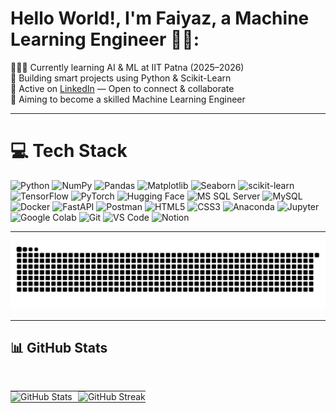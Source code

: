 # **Hello World!, I'm Faiyaz, a Machine Learning Engineer** 👋🏼:

👨🏼‍🎓 Currently learning AI & ML at IIT Patna (2025–2026) <br> 🧠 Building smart projects using Python & Scikit-Learn <br> 🤝 Active on [LinkedIn](https://www.linkedin.com/in/md-faiyaz-khan-ml) — Open to connect & collaborate <br> 🚀 Aiming to become a skilled Machine Learning Engineer

---

<h1 align="left">💻 Tech Stack</h1>

![Python](https://img.shields.io/badge/Python-3776AB?style=for-the-badge&logo=python&logoColor=white)
![NumPy](https://img.shields.io/badge/NumPy-013243?style=for-the-badge&logo=numpy&logoColor=white)
![Pandas](https://img.shields.io/badge/Pandas-150458?style=for-the-badge&logo=pandas&logoColor=white)
![Matplotlib](https://img.shields.io/badge/Matplotlib-11557C?style=for-the-badge&logo=plotly&logoColor=white)
![Seaborn](https://img.shields.io/badge/Seaborn-3776AB?style=for-the-badge&logo=python&logoColor=white)
![scikit-learn](https://img.shields.io/badge/scikit--learn-F7931E?style=for-the-badge&logo=scikit-learn&logoColor=white)
![TensorFlow](https://img.shields.io/badge/TensorFlow-FF6F00?style=for-the-badge&logo=tensorflow&logoColor=white)
![PyTorch](https://img.shields.io/badge/PyTorch-EE4C2C?style=for-the-badge&logo=pytorch&logoColor=white)
![Hugging Face](https://img.shields.io/badge/Hugging%20Face-FF6F00?style=for-the-badge&logo=huggingface&logoColor=white)
![MS SQL Server](https://img.shields.io/badge/MS--SQL--Server-CC2927?style=for-the-badge&logo=microsoft-sql-server&logoColor=white)
![MySQL](https://img.shields.io/badge/MySQL-4479A1?style=for-the-badge&logo=mysql&logoColor=white)
![Docker](https://img.shields.io/badge/Docker-2496ED?style=for-the-badge&logo=docker&logoColor=white)
![FastAPI](https://img.shields.io/badge/FastAPI-009688?style=for-the-badge&logo=fastapi&logoColor=white)
![Postman](https://img.shields.io/badge/Postman-FF6C37?style=for-the-badge&logo=postman&logoColor=white)
![HTML5](https://img.shields.io/badge/HTML5-E34F26?style=for-the-badge&logo=html5&logoColor=white)
![CSS3](https://img.shields.io/badge/CSS3-1572B6?style=for-the-badge&logo=css3&logoColor=white)
![Anaconda](https://img.shields.io/badge/Anaconda-44A833?style=for-the-badge&logo=anaconda&logoColor=white)
![Jupyter](https://img.shields.io/badge/Jupyter-F37626?style=for-the-badge&logo=jupyter&logoColor=white)
![Google Colab](https://img.shields.io/badge/Google%20Colab-F9AB00?style=for-the-badge&logo=googlecolab&logoColor=white)
![Git](https://img.shields.io/badge/Git-F05032?style=for-the-badge&logo=git&logoColor=white)
![VS Code](https://img.shields.io/badge/VSCode-007ACC?style=for-the-badge&logo=visual-studio-code&logoColor=white)
![Notion](https://img.shields.io/badge/Notion-000000?style=for-the-badge&logo=notion&logoColor=white)



---
<!-- Snake Source -->
<picture>
  <source media="(prefers-color-scheme: dark)" srcset="https://raw.githubusercontent.com/Faiyaz-coder/Faiyaz-coder/output/github-snake-dark.svg" />
  <source media="(prefers-color-scheme: light)" srcset="https://raw.githubusercontent.com/Faiyaz-coder/Faiyaz-coder/output/github-snake.svg" />
  <img alt="github-snake" src="https://raw.githubusercontent.com/Faiyaz-coder/Faiyaz-coder/output/github-snake.svg" />
</picture>

---

<h2 align="left">📊 GitHub Stats</h2>
<table align="center" width="100%" cellpadding="0" cellspacing="0" border="0" style="border-collapse: collapse; border: none;">
  <tr>
    <td align="left" width="50%" style="border: none; padding: 0; margin: 0;">
      <img src="https://github-readme-stats.vercel.app/api?username=faiyazml&show_icons=true&theme=dark&hide_title=true&count_private=true&bg_color=000000&hide_border=true" alt="GitHub Stats" width="100%" style="border: none; outline: none;" />
    </td>
    <td align="right" width="50%" style="border: none; padding: 0; margin: 0;">
      <img src="https://github-readme-streak-stats.herokuapp.com/?user=faiyazml&theme=dark&hide_border=true&background=000000" alt="GitHub Streak" width="100%" style="border: none; outline: none;" />
    </td>
  </tr>
</table>


